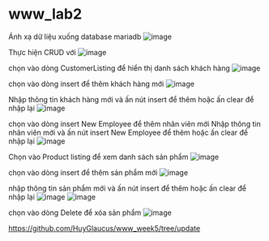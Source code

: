 # www_lab2
Ánh xạ dữ liệu xuống database mariadb
![image](https://github.com/HuyGlaucus/www_lab2/assets/116423850/e1b6c0ba-6c1f-455e-900f-145161f2d9f9)

Thực hiện CRUD với
![image](https://github.com/HuyGlaucus/www_lab2/assets/116423850/ce19de33-7587-4850-8e87-b10d5f62c762)

chọn vào dòng CustomerListing để hiển thị danh sách khách hàng
![image](https://github.com/HuyGlaucus/www_lab2/assets/116423850/6953b5d8-3287-4a83-8647-70ab12599a29)

chọn vào dòng insert để thêm khách hàng mới
![image](https://github.com/HuyGlaucus/www_lab2/assets/116423850/6747448d-a8ff-4e28-936e-43c3c2977384)

Nhập thông tin khách hàng mới và ấn nút insert để thêm hoặc ấn clear để nhập lại
![image](https://github.com/HuyGlaucus/www_lab2/assets/116423850/3d2db544-7c0b-4ec7-9253-26a6dddea1db)

chọn vào dòng insert New Employee để thêm nhân viên mới
Nhập thông tin nhân viên mới và ấn nút insert New Employee để thêm hoặc ấn clear để nhập lại
![image](https://github.com/HuyGlaucus/www_lab2/assets/116423850/852b383d-a68a-4da3-9921-47c2f2c5b5dd)

Chọn vào Product listing để xem danh sách sản phẩm
![image](https://github.com/HuyGlaucus/www_lab2/assets/116423850/a2f4d89a-6621-4018-af69-5546f2e4cbca)

chọn vào dòng insert để thêm sản phẩm mới
![image](https://github.com/HuyGlaucus/www_lab2/assets/116423850/0a5a093d-fb77-4ac3-bdaa-7733c1c804e5)

nhập thông tin sản phẩm mới và ấn nút insert để thêm hoặc ấn clear để nhập lại
![image](https://github.com/HuyGlaucus/www_lab2/assets/116423850/c2c8d25f-b63d-4d78-a419-05e6aa27f16b)
![image](https://github.com/HuyGlaucus/www_lab2/assets/116423850/9fd7a6e2-7781-45c3-ae92-d74c55ea0375)

chọn vào dòng Delete để xóa sản phẩm
![image](https://github.com/HuyGlaucus/www_lab2/assets/116423850/429caace-83dc-441f-a89c-f6830a010b48)

https://github.com/HuyGlaucus/www_week5/tree/update









